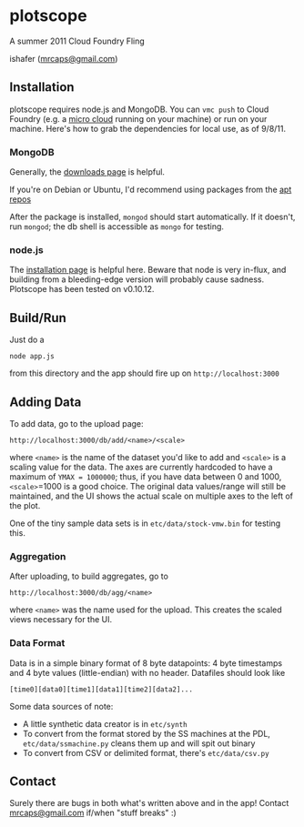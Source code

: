 # plotscope
A summer 2011 Cloud Foundry Fling

ishafer (mrcaps@gmail.com)

## Installation
plotscope requires node.js and MongoDB. You can `vmc push` to Cloud Foundry
(e.g. a [micro cloud](https://www.cloudfoundry.com/micro) running on your machine)
or run on your machine. Here's how to grab the dependencies for local use, as of 9/8/11.

### MongoDB
Generally, the [downloads page](http://www.mongodb.org/downloads) is helpful.

If you're on Debian or Ubuntu, I'd recommend using packages from the
[apt repos](http://www.mongodb.org/display/DOCS/Ubuntu+and+Debian+packages)

After the package is installed, `mongod` should start automatically.
If it doesn't, run `mongod`; the db shell is accessible as `mongo` for testing.

### node.js
The [installation page](https://github.com/joyent/node/wiki/Installation) is helpful here.
Beware that node is very in-flux, and building from a bleeding-edge version will probably
cause sadness. Plotscope has been tested on v0.10.12.

## Build/Run
Just do a
    
    node app.js
    
from this directory and the app should fire up on `http://localhost:3000`

## Adding Data
To add data, go to the upload page:

    http://localhost:3000/db/add/<name>/<scale>
    
where `<name>` is the name of the dataset you'd like to add and `<scale>` is
a scaling value for the data. The axes are currently hardcoded to have a maximum of
`YMAX = 1000000`; thus, if you have data between 0 and 1000, `<scale>`=1000 is a good choice.
The original data values/range will still be maintained, and the UI shows the actual scale on
multiple axes to the left of the plot.

One of the tiny sample data sets is in `etc/data/stock-vmw.bin` for testing this.

### Aggregation

After uploading, to build aggregates, go to

    http://localhost:3000/db/agg/<name>
    
where `<name>` was the name used for the upload. This creates the scaled views necessary for the UI.

### Data Format

Data is in a simple binary format of 8 byte datapoints: 4 byte timestamps and 4 byte values (little-endian)
with no header. Datafiles should look like

    [time0][data0][time1][data1][time2][data2]...

Some data sources of note:

* A little synthetic data creator is in `etc/synth`
* To convert from the format stored by the SS machines at the PDL, `etc/data/ssmachine.py` cleans them up and will spit out binary
* To convert from CSV or delimited format, there's `etc/data/csv.py`

## Contact
Surely there are bugs in both what's written above and in the app!
Contact mrcaps@gmail.com if/when "stuff breaks" :)